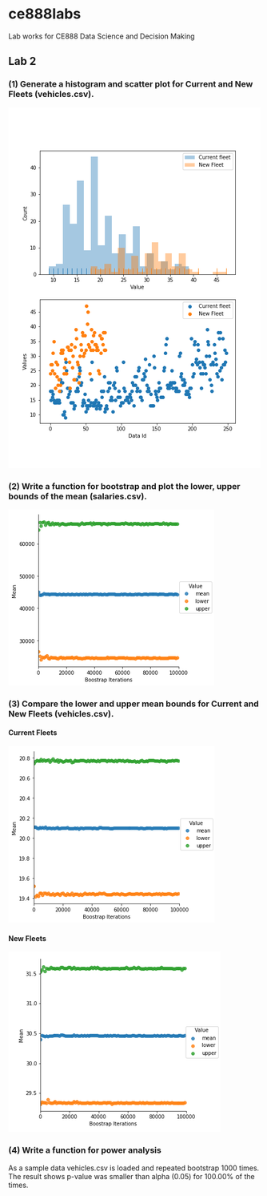 # ce888labs
Lab works for CE888 Data Science and Decision Making

## Lab 2<br>
### (1) Generate a histogram and scatter plot for Current and New Fleets (vehicles.csv).
![logo](./labs/lab2_bootstrap/charts/vehicles_plot.png?raw=true) 

### (2) Write a function for bootstrap and plot the lower, upper bounds of the mean (salaries.csv).
![logo](./labs/lab2_bootstrap/charts/bootstrap_confidence.png?raw=true) 

### (3) Compare the lower and upper mean bounds for Current and New Fleets (vehicles.csv).<br>
#### Current Fleets<br>
![logo](./labs/lab2_bootstrap/charts/bootstrap2_Current_Fleet.png?raw=true)

#### New Fleets<br>
![logo](./labs/lab2_bootstrap/charts/bootstrap2_New_Fleet.png?raw=true) 

### (4) Write a function for power analysis
As a sample data vehicles.csv is loaded and repeated bootstrap 1000 times. <br>
The result shows p-value was smaller than alpha (0.05) for 100.00% of the times.
